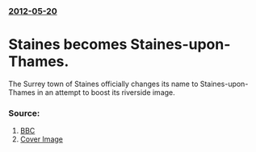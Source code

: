 ### [2012-05-20](/news/2012/05/20/index.md)

# Staines becomes Staines-upon-Thames. 

The Surrey town of Staines officially changes its name to Staines-upon-Thames in an attempt to boost its riverside image.


### Source:

1. [BBC](http://www.bbc.co.uk/news/uk-england-surrey-18118309)
1. [Cover Image](https://ichef-1.bbci.co.uk/news/1024/media/images/60357000/jpg/_60357559_60357558.jpg)
